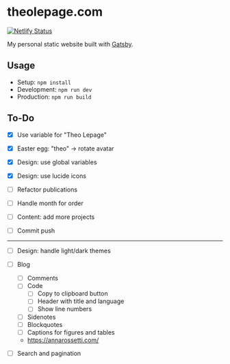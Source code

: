 # theolepage.com

[![Netlify Status](https://api.netlify.com/api/v1/badges/dbe53215-22d8-4df4-9d69-32fa66f826a3/deploy-status)](https://app.netlify.com/sites/theolepagecom/deploys)

My personal static website built with [Gatsby](https://www.gatsbyjs.com/).

## Usage

- Setup: `npm install`
- Development: `npm run dev`
- Production: `npm run build`

## To-Do

- [X] Use variable for "Theo Lepage"
- [X] Easter egg: "theo" -> rotate avatar
- [X] Design: use global variables
- [X] Design: use lucide icons

- [ ] Refactor publications
- [ ] Handle month for order

- [ ] Content: add more projects

- [ ] Commit push

---

- [ ] Design: handle light/dark themes

- [ ] Blog
    - [ ] Comments
    - [ ] Code
        - [ ] Copy to clipboard button
        - [ ] Header with title and language
        - [ ] Show line numbers
    - [ ] Sidenotes
    - [ ] Blockquotes
    - [ ] Captions for figures and tables
    - https://annarossetti.com/

- [ ] Search and pagination